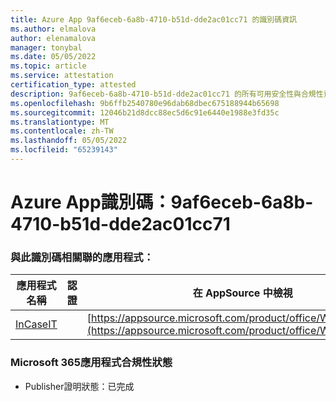 ```yaml
---
title: Azure App 9af6eceb-6a8b-4710-b51d-dde2ac01cc71 的識別碼資訊
ms.author: elmalova
author: elenamalova
manager: tonybal
ms.date: 05/05/2022
ms.topic: article
ms.service: attestation
certification_type: attested
description: 9af6eceb-6a8b-4710-b51d-dde2ac01cc71 的所有可用安全性與合規性資訊。
ms.openlocfilehash: 9b6ffb2540780e96dab68dbec675188944b65698
ms.sourcegitcommit: 12046b21d8dcc88ec5d6c91e6440e1988e3fd35c
ms.translationtype: MT
ms.contentlocale: zh-TW
ms.lasthandoff: 05/05/2022
ms.locfileid: "65239143"
---
```

# <a name="azure-app-id-9af6eceb-6a8b-4710-b51d-dde2ac01cc71"></a>Azure App識別碼：9af6eceb-6a8b-4710-b51d-dde2ac01cc71


### <a name="apps-associated-with-this-id"></a>與此識別碼相關聯的應用程式：
| **應用程式名稱** | **認證** | **在 AppSource 中檢視** |
|--------------|---------------|-----------------------|
| [InCaseIT](../forward/WA200003265.md) |  | [https://appsource.microsoft.com/product/office/WA200003265](https://appsource.microsoft.com/product/office/WA200003265) |

### <a name="microsoft-365-app-compliance-status"></a>Microsoft 365應用程式合規性狀態
- Publisher證明狀態：已完成
